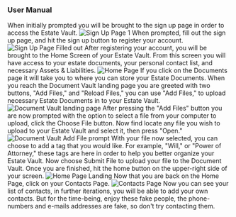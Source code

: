 ### User Manual
When initially prompted you will be brought to the sign up page in order to access the Estate Vault. 
![Sign Up Page 1](https://github.com/nateslagter/EstateVault/blob/main/Auxiliary%20Files/sign-up-1.png)
When prompted, fill out the sign up page, and hit the sign up button to register your account.
![Sign Up Page Filled out](https://github.com/nateslagter/EstateVault/blob/main/Auxiliary%20Files/sign-up-2.png)
After registering your account, you will be brought to the Home Screen of your Estate Vault. From this screen you will have access to your estate documents, your personal contact list, and necessary Assets & Liabilities.
![Home Page](https://github.com/nateslagter/EstateVault/blob/main/Auxiliary%20Files/home-screen-1.png)
If you click on the Documents page it will take you to where you can store your Estate Documents. When you reach the Document Vault landing page you are greeted with two buttons, "Add Files," and "Reload Files," you can use "Add Files," to upload necessary Estate Documents in to your Estate Vault.  
![Document Vault landing page](https://github.com/nateslagter/EstateVault/blob/main/Auxiliary%20Files/document-vault-landing.png)
After pressing the "Add Files" button you are now prompted with the option to select a file from your computer to upload, click the Choose File button. Now find locate any file you wish to upload to your Estate Vault and select it, then press "Open." 
![Document Vault Add File prompt](https://github.com/nateslagter/EstateVault/blob/main/Auxiliary%20Files/file-upload-1.png)
With your file now selected, you can choose to add a tag that you would like. For example, "Will," or "Power of Attorney," these tags are here in order to help you better organize your Estate Vault. Now choose Submit File to upload your file to the Document Vault. Once you are finished, hit the home button on the upper-right side of your screen.
![Home Page Landing](https://github.com/nateslagter/EstateVault/blob/main/Auxiliary%20Files/home-screen-1.png)
Now that you are back on the Home Page, click on your Contacts Page.
![Contacts Page](https://github.com/nateslagter/EstateVault/blob/main/Auxiliary%20Files/contacts-page-1.png)
Now you can see your list of contacts, in further iterations, you will be able to add your own contacts. But for the time-being, enjoy these fake people, the phone-numbers and e-mails addresses are fake, so don't try contacting them.